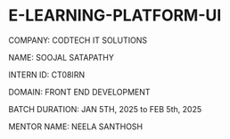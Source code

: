 # E-LEARNING-PLATFORM-UI
COMPANY: CODTECH IT SOLUTIONS

NAME: SOOJAL SATAPATHY

INTERN ID: CT08IRN

DOMAIN: FRONT END DEVELOPMENT

BATCH DURATION: JAN 5TH, 2025 to FEB 5th, 2025

MENTOR NAME: NEELA SANTHOSH
